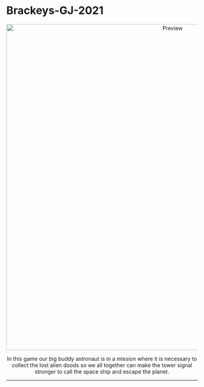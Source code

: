 # Brackeys-GJ-2021


<p align="center">
  <img alt="Preview" width="860" alt="preview" src="https://img.itch.zone/aW1nLzUyNTI1NDcuanBn/original/O2fTf%2F.jpg">
<p align="center">

<p align="center">In this game our big buddy astronaut is in a mission where it is necessary to collect the lost alien doods so we all together can make the tower signal stronger to call the space ship and escape the planet.
</p>

---


